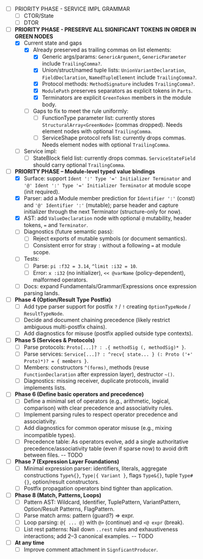 - [ ] PRIORITY PHASE - SERVICE IMPL GRAMMAR
  - [ ] CTOR/State
  - [ ] DTOR

- [ ] **PRIORITY PHASE - PRESERVE ALL SIGNIFICANT TOKENS IN ORDER IN GREEN NODES**
    - [x] Current state and gaps
        - [x] Already preserved as trailing commas on list elements:
            - [x] Generic args/params: `GenericArgument`, `GenericParameter` include `TrailingComma?`.
            - [x] Union/struct/named tuple lists: `UnionVariantDeclaration`, `FieldDeclaration`, `NamedTupleElement` include `TrailingComma?`.
            - [x] Protocol methods: `MethodSignature` includes `TrailingComma?`.
            - [x] `ModulePath` preserves separators as explicit tokens in `Parts`.
            - [x] Terminators are explicit `GreenToken` members in the module body.
        - [ ] Gaps to fix to meet the rule uniformly:
            - [ ] FunctionType parameter list: currently stores `StructuralArray<GreenNode>` (commas dropped). Needs element nodes with optional `TrailingComma`.
            - [ ] ServiceShape protocol refs list: currently drops commas. Needs element nodes with optional `TrailingComma`.
    - [ ] Service impl:
        - [ ] StateBlock field list: currently drops commas. `ServiceStateField` should carry optional `TrailingComma`.

- [ ] **PRIORITY PHASE – Module-level typed value bindings**
    - [x] Surface: support `Ident ':' Type '=' Initializer Terminator` and `'@' Ident ':' Type '=' Initializer Terminator` at module scope (init required).
    - [x] Parser: add a Module member prediction for `Identifier ':'` (const) and `'@' Identifier ':'` (mutable); parse header and capture initializer through the next Terminator (structure-only for now).
    - [x] AST: add `ValueDeclaration` node with optional `@` mutability, header tokens, `=` and `Terminator`.
    - [ ] Diagnostics (future semantic pass):
        - [ ] Reject exports of mutable symbols (or document semantics).
        - [ ] Consistent error for stray `:` without a following `=` at module scope.
    - [ ] Tests:
        - [ ] Parse: `pi :f32 = 3.14`, `^limit :i32 = 10`.
        - [ ] Error: `x :i32` (no initializer), `<< @varName` (policy-dependent), malformed operators.
    - [ ] Docs: expand Fundamentals/Grammar/Expressions once expression parsing lands.
- [ ] **Phase 4 (Option/Result Type Postfix)**
    - [ ] Add type parser support for postfix `?` / `!` creating `OptionTypeNode` / `ResultTypeNode`.
    - [ ] Decide and document chaining precedence (likely restrict ambiguous multi-postfix chains).
    - [ ] Add diagnostics for misuse (postfix applied outside type contexts).
- [ ] **Phase 5 (Services & Protocols)**
    - [ ] Parse protocols: `Proto[...]? : .{ methodSig (, methodSig)* }`.
    - [ ] Parse services: `Service[...]? : ^recv{ state... } (: Proto ('+' Proto)*)? = { members }`.
    - [ ] Members: constructors `^(forms)`, methods (reuse `FunctionDeclaration` after expression layer), destructor `~()`.
    - [ ] Diagnostics: missing receiver, duplicate protocols, invalid implements lists.
- [ ] **Phase 6 (Define basic operators and precedence)**
    - [ ] Define a minimal set of operators (e.g., arithmetic, logical, comparison) with clear precedence and associativity rules.
    - [ ] Implement parsing rules to respect operator precedence and associativity.
    - [ ] Add diagnostics for common operator misuse (e.g., mixing incompatible types).
    - [ ] Precedence table: As operators evolve, add a single authoritative precedence/associativity table (even if sparse now) to avoid drift between files. -- TODO
- [ ] **Phase 7 (Expression Layer Foundations)**
    - [ ] Minimal expression parser: identifiers, literals, aggregate constructions `Type%{}`, `Type|{ Variant }`, flags `Type&{}`, tuple `Type#{}`, option/result constructors.
    - [ ] Postfix propagation operators bind tighter than application.
- [ ] **Phase 8 (Match, Patterns, Loops)**
    - [ ] Pattern AST: Wildcard, Identifier, TuplePattern, VariantPattern, Option/Result Patterns, FlagPattern.
    - [ ] Parse match arms: pattern (guard?) => expr.
    - [ ] Loop parsing: `@{ ... @}` with `@>` (continue) and `<@ expr` (break).
    - [ ] List rest patterns: Nail down `..rest` rules and exhaustiveness interactions; add 2–3 canonical examples. -- TODO
- [ ] **At any time**
    - [ ] Improve comment attachment in `SignficantProducer`.

